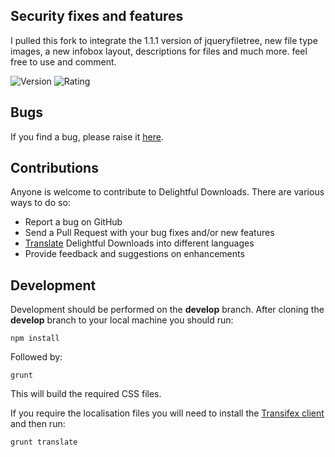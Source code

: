 ## Security fixes and features

I pulled this fork to integrate the 1.1.1 version of jqueryfiletree, new file type images, a new infobox layout, descriptions for files and much more. feel free to use and comment.

![Version](https://img.shields.io/wordpress/plugin/dt/delightful-downloads.svg) ![Rating](https://img.shields.io/wordpress/plugin/r/delightful-downloads.svg)

## Bugs

If you find a bug, please raise it [here](https://github.com/A5hleyRich/delightful-downloads/issues).

## Contributions

Anyone is welcome to contribute to Delightful Downloads. There are various ways to do so:

* Report a bug on GitHub
* Send a Pull Request with your bug fixes and/or new features
* [Translate](https://www.transifex.com/projects/p/delightful-downloads/) Delightful Downloads into different languages
* Provide feedback and suggestions on enhancements

## Development

Development should be performed on the __develop__ branch. After cloning the __develop__ branch to your local machine you should run:

`npm install`

Followed by:

`grunt`

This will build the required CSS files.

If you require the localisation files you will need to install the [Transifex client](http://docs.transifex.com/client/setup/) and then run:

`grunt translate`
